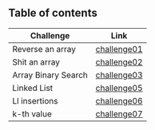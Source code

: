 ## Table of contents

Challenge           | Link
------------------- |--------
Reverse an array    | [challenge01](https://github.com/batool-alali-401-advanced-javascript/data-structures-and-algorithms/blob/master/JavaScript/challenges/arrayReverse/README.md)
Shit an array       | [challenge02](https://github.com/batool-alali-401-advanced-javascript/data-structures-and-algorithms/blob/master/JavaScript/challenges/arrayShift/README.md)
Array Binary Search | [challenge03](https://github.com/batool-alali-401-advanced-javascript/data-structures-and-algorithms/blob/master/JavaScript/challenges/arrayBinarySearch/README.md)
Linked List         | [challenge05](https://github.com/batool-alali-401-advanced-javascript/data-structures-and-algorithms/blob/master/Data-Structures/linkedList/README.md)
Ll insertions       | [challenge06](https://github.com/batool-alali-401-advanced-javascript/data-structures-and-algorithms/blob/master/Data-Structures/linkedList/README.md)
k-th value          | [challenge07](https://github.com/batool-alali-401-advanced-javascript/data-structures-and-algorithms/blob/master/Data-Structures/linkedList/README.md)

